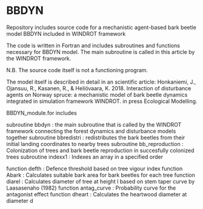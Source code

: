 # BBDYN
Repository includes source code for a mechanistic agent-based bark beetle model BBDYN included in WINDROT framework

The code is written in Fortran and includes subroutines and functions necessary for BBDYN model. 
The main subroutine is called in this article by the WINDROT framework. 

N.B. The source code itself is not a functioning program.

The model itself is described in detail in an scientific article:
Honkaniemi, J., Ojansuu, R., Kasanen, R., & Heliövaara, K. 2018. Interaction of disturbance agents on Norway spruce: a mechanistic model of bark beetle dynamics integrated in simulation framework WINDROT. in press Ecological Modelling.

BBDYN_module.for includes

subroutine bbdyn : the main subroutine that is called by the WINDROT framework connecting the forest dynamics and disturbance models together
subroutine bbredistri : redistributes the bark beetles from their initial landing coordinates to nearby trees
subroutine bb_reproduction : Colonization of trees and bark beetle reproduction in succesfully colonized trees 
subroutine indexx1 : Indexes an array in a specified order    
    
function defth : Defence threshold based on tree vigour index 
function Abark : Calculates suitable bark area for bark beetles for each tree
function diarel : Calculates diameter of tree at height l based on stem taper curve by Laasasenaho (1982)
function antag_curve : Probability curve for the antagonist effect
function dheart : Calculates the heartwood diameter at diameter d
